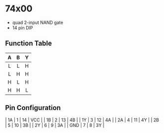 # 74x00

* quad 2-input NAND gate
* 14 pin DIP

## Function Table

| A   | B   | Y   |
|:---:|:---:|:---:|
| L   | L   | H   |
| L   | H   | H   |
| H   | L   | H   |
| H   | H   | L   |

## Pin Configuration

| 1A  | 1 | 14 | VCC |
| 1B  | 2 | 13 | 4B  |
| 1Y  | 3 | 12 | 4A  |
| 2A  | 4 | 11 | 4Y  |
| 2B  | 5 | 10 | 3B  |
| 2Y  | 6 |  9 | 3A  |
| GND | 7 |  8 | 3Y  |

